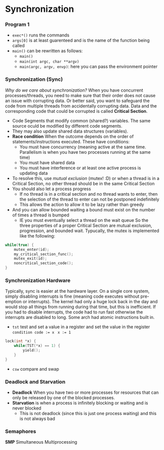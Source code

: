 # Synchronization

### Program 1
* `exec*()` runs the commands
* `args[0]` is at least guarenteed and is the name of the function being called
* `main()` can be rewritten as follows: 
  * `main()`
  * `main(int argc, char **argv)`
  * `main(argc, argv, envp)`: here you can pass the environment pointer

### Synchronization (Sync)
_Why do we care about synchronization?_ When you have concurrent processes/threads, you need to make sure that their order does not cause an issue with corrupting data. Or better said, you want to safeguard the code from multiple threads from accidentally corrupting data. Data and the corresponding code that could be corrupted is called __Critical Section__. 
* Code Segments that modify common (shared?) variables. The same source oculd be modified by different code segments.
* They may also update shared data structures (variables). 
* __Race condition__ When the outcome depends on the order of statements/instructions executed. These have conditions:
  * You must have concurrency (meaning active at the same time. Parallelism is when you have two processes running at the same time)
  * You must have shared data
  * You must have interference or at least one active process is updating data
* To resolve this, use _mutual exclusion_ (mutex! :D) or when a thread is in a Critical Section, no other thread should be in the same Critical Section
* You should also let a process progress
  * If no thread is in a critical section and no thread wants to enter, then the selection of the thread to enter can not be postponed indefinitely 
  * This allows the action to allow it to be lazy rather than greedy
* And you can allow bounded waiting a bound must exist on the number of times a thread is bumped 
  * IE you must eventually select a thread on the wait queue
So the three properties of a proper Critical Section are mutual exclusion, progression, and bounded wait. Typucally, the mutex is implemented like the following:
```c
while(true) {
    mutex_enter(id);
    my_critical_section_func();
    mutex_exit(id);
    noncritical_section_code();
}
```

### Synchronization Hardware
Typically, sync is easier at the hardware layer. On a single core system, simply disabling interrupts is fine (meaning code executes without pre-emption or interrupts). The kernel had only a huge lock back in the day and would stop all things from running during that time, but this is inefficient. If you had to disable interrupts, the code had to run fast otherwise the interrupts are disabled to long. Some arch had atomic instructions built in. 
* `tst` test and set a value in a register and set the value in the register
  `condition code := x`
  ` x := 1`
```c
lock(int *x) {
    while(TST(*x) == 1) {
        yield();
    }
}
```
* `csw` compare and swap

### Deadlock and Starvation
* __Deadlock__ When you have two or more processes for resources that can only be released by one of the blocked processes. 
* __Starvation__ is when a process is infinitely blocking or waiting and is never blocked
  * This is not deadlock (since this is just one process waiting) and this is not always bad

### Semaphores
__SMP__ Simultaneous Multiprocessing
